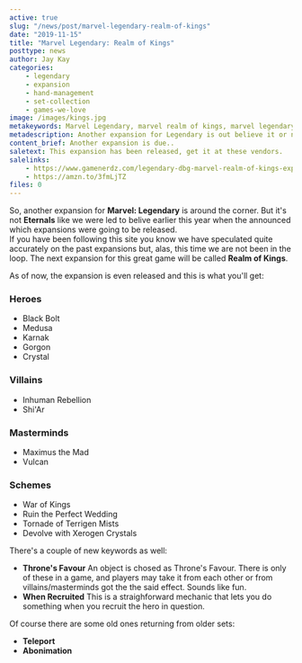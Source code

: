 ```yaml
---
active: true
slug: "/news/post/marvel-legendary-realm-of-kings"
date: "2019-11-15"
title: "Marvel Legendary: Realm of Kings"
posttype: news
author: Jay Kay
categories: 
    - legendary
    - expansion
    - hand-management
    - set-collection
    - games-we-love
image: /images/kings.jpg
metakeywords: Marvel Legendary, marvel realm of kings, marvel legendary realm of kings, legendary marvel realm of kings
metadescription: Another expansion for Legendary is out believe it or not :)
content_brief: Another expansion is due..
saletext: This expansion has been released, get it at these vendors.
salelinks: 
    - https://www.gamenerdz.com/legendary-dbg-marvel-realm-of-kings-expansion?aff=34
    - https://amzn.to/3fmLjTZ
files: 0
---
```


So, another expansion for **Marvel: Legendary** is around the corner. But it's not **Eternals** like we were led to belive earlier this year when the announced which expansions were going to be released.  
 If you have been following this site you know we have speculated quite accurately on the past expansions but, alas, this time we are not been in the loop. The next expansion for this great game will be called **Realm of Kings**.

 As of now, the expansion is even released and this is what you'll get:

 ### Heroes ###

* Black Bolt 
* Medusa 
* Karnak 
* Gorgon 
* Crystal 

### Villains ###

* Inhuman Rebellion
* Shi'Ar

### Masterminds ###

* Maximus the Mad
* Vulcan

### Schemes ###

* War of Kings
* Ruin the Perfect Wedding
* Tornade of Terrigen Mists
* Devolve with Xerogen Crystals

There's a couple of new keywords as well:  
* **Throne's Favour** An object is chosed as Throne's Favour. There is only of these in a game, and players may take it from each other or from villains/masterminds got the the said effect. Sounds like fun.
* **When Recruited** This is a straighforward mechanic that lets you do something when you recruit the hero in question.  

Of course there are some old ones returning from older sets:
* **Teleport**
* **Abonimation**





